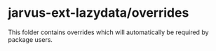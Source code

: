 # jarvus-ext-lazydata/overrides

This folder contains overrides which will automatically be required by package users.
